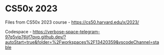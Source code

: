 # CS50x 2023

Files from CS50x 2023 course - https://cs50.harvard.edu/x/2023/

Codespace - https://verbose-space-telegram-97q5vjp76jjf7qvq.github.dev/?autoStart=true&folder=%2Fworkspaces%2F13420359&vscodeChannel=stable
